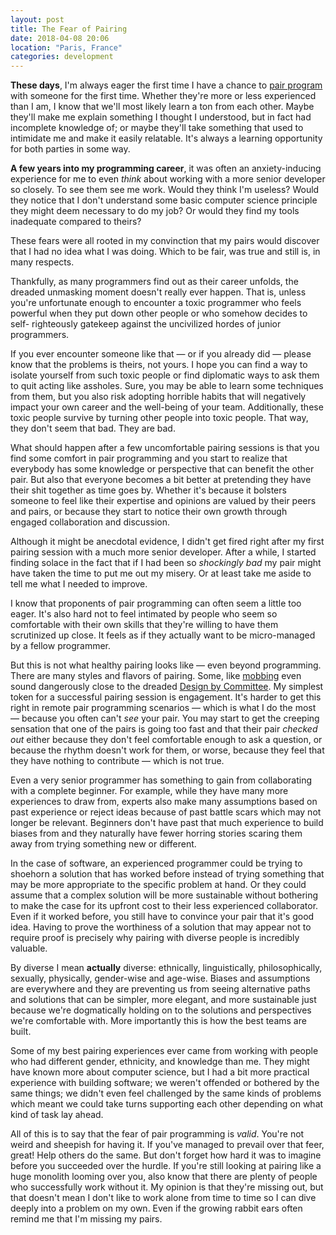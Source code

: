 ```yaml
---
layout: post
title: The Fear of Pairing
date: 2018-04-08 20:06
location: "Paris, France"
categories: development
---
```


**These days**, I'm always eager the first time I have a chance to [pair
program][pair] with someone for the first time. Whether they're more or
less experienced than I am, I know that we'll most likely learn a ton
from each other. Maybe they'll make me explain something I thought I
understood, but in fact had incomplete knowledge of; or maybe they'll
take something that used to intimidate me and make it easily relatable.
It's always a learning opportunity for both parties in some way.

**A few years into my programming career**, it was often an anxiety-inducing
experience for me to even *think* about working with a more senior
developer so closely. To see them see me work. Would they think I'm
useless? Would they notice that I don't understand some basic computer
science principle they might deem necessary to do my job? Or would they
find my tools inadequate compared to theirs?

These fears were all rooted in my convinction that my pairs would
discover that I had no idea what I was doing. Which to be fair, was
true and still is, in many respects.

Thankfully, as many programmers find out as their career unfolds, the
dreaded unmasking moment doesn't really ever happen. That is, unless
you're unfortunate enough to encounter a toxic programmer who feels
powerful when they put down other people or who somehow decides to self-
righteously gatekeep against the uncivilized hordes of junior
programmers.

If you ever encounter someone like that — or if you already did — please
know that the problems is theirs, not yours. I hope you can find a way
to isolate yourself from such toxic people or find diplomatic ways to
ask them to quit acting like assholes. Sure, you may be able to learn
some techniques from them, but you also risk adopting horrible habits
that will negatively impact your own career and the well-being of your
team. Additionally, these toxic people survive by turning other people
into toxic people. That way, they don't seem that bad. They are bad.

What should happen after a few uncomfortable pairing sessions is that
you find some comfort in pair programming and you start to realize that
everybody has some knowledge or perspective that can benefit the other
pair. But also that everyone becomes a bit better at pretending they
have their shit together as time goes by. Whether it's because it
bolsters someone to feel like their expertise and opinions are valued by
their peers and pairs, or because they start to notice their own growth
through engaged collaboration and discussion.

Although it might be anecdotal evidence, I didn't get fired right after
my first pairing session with a much more senior developer. After a
while, I started finding solace in the fact that if I had been so
*shockingly bad* my pair might have taken the time to put me out my
misery. Or at least take me aside to tell me what I needed to improve.

I know that proponents of pair programming can often seem a little too
eager. It's also hard not to feel intimated by people who seem so
comfortable with their own skills that they're willing to have them
scrutinized up close. It feels as if they actually want to be
micro-managed by a fellow programmer.

But this is not what healthy pairing looks like — even beyond
programming. There are many styles and flavors of pairing. Some, like
[mobbing][mob] even sound dangerously close to the dreaded [Design by
Committee][dbc]. My simplest token for a successful pairing session is
engagement. It's harder to get this right in remote pair programming
scenarios — which is what I do the most — because you often can't *see*
your pair. You may start to get the creeping sensation that one of the
pairs is going too fast and that their pair *checked out* either because
they don't feel comfortable enough to ask a question, or because the
rhythm doesn't work for them, or worse, because they feel that they have
nothing to contribute — which is not true.

Even a very senior programmer has something to gain from collaborating
with a complete beginner. For example, while they have many more
experiences to draw from, experts also make many assumptions based on
past experience or reject ideas because of past battle scars which may
not longer be relevant. Beginners don't have past that much experience
to build biases from and they naturally have fewer horring stories
scaring them away from trying something new or different.

In the case of software, an experienced programmer could be trying to
shoehorn a solution that has worked before instead of trying something
that may be more appropriate to the specific problem at hand. Or they
could assume that a complex solution will be more sustainable without
bothering to make the case for its upfront cost to their less
experienced collaborator. Even if it worked before, you still have to
convince your pair that it's good idea. Having to prove the worthiness
of a solution that may appear not to require proof is precisely why
pairing with diverse people is incredibly valuable.

By diverse I mean **actually** diverse: ethnically, linguistically,
philosophically, sexually, physically, gender-wise and age-wise. Biases
and assumptions are everywhere and they are preventing us from seeing
alternative paths and solutions that can be simpler, more elegant, and
more sustainable just because we're dogmatically holding on to the
solutions and perspectives we're comfortable with. More importantly this
is how the best teams are built.

Some of my best pairing experiences ever came from working with people
who had different gender, ethnicity, and knowledge than me. They might
have known more about computer science, but I had a bit more practical
experience with building software; we weren't offended or bothered by
the same things; we didn't even feel challenged by the same kinds of
problems which meant we could take turns supporting each other depending
on what kind of task lay ahead.

All of this is to say that the fear of pair programming is *valid*.
You're not weird and sheepish for having it. If you've managed to
prevail over that feer, great! Help others do the same. But don't forget
how hard it was to imagine before you succeeded over the hurdle. If
you're still looking at pairing like a huge monolith looming over you,
also know that there are plenty of people who successfully work without
it. My opinion is that they're missing out, but that doesn't mean I
don't like to work alone from time to time so I can dive deeply into a
problem on my own. Even if the growing rabbit ears often remind me that
I'm missing my pairs.

[mob]: https://en.wikipedia.org/wiki/Mob_programming
[pair]: https://en.wikipedia.org/wiki/Pair_programming
[dbc]: https://en.wikipedia.org/wiki/Design_by_committee
